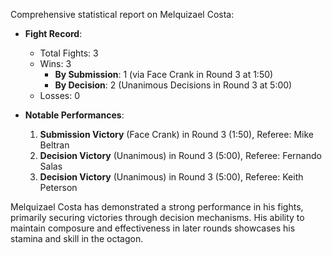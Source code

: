 Comprehensive statistical report on Melquizael Costa:

- **Fight Record**: 
  - Total Fights: 3
  - Wins: 3
    - **By Submission**: 1 (via Face Crank in Round 3 at 1:50)
    - **By Decision**: 2 (Unanimous Decisions in Round 3 at 5:00)
  - Losses: 0

- **Notable Performances**:
  1. **Submission Victory** (Face Crank) in Round 3 (1:50), Referee: Mike Beltran
  2. **Decision Victory** (Unanimous) in Round 3 (5:00), Referee: Fernando Salas
  3. **Decision Victory** (Unanimous) in Round 3 (5:00), Referee: Keith Peterson

Melquizael Costa has demonstrated a strong performance in his fights, primarily securing victories through decision mechanisms. His ability to maintain composure and effectiveness in later rounds showcases his stamina and skill in the octagon.